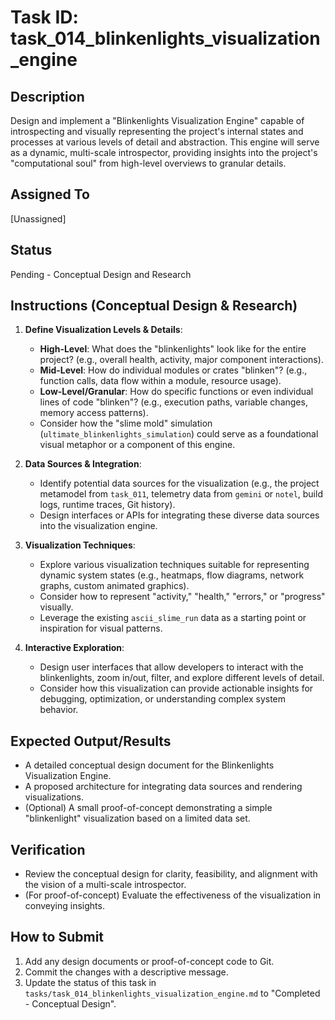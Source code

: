 # Task ID: task_014_blinkenlights_visualization_engine

## Description
Design and implement a "Blinkenlights Visualization Engine" capable of introspecting and visually representing the project's internal states and processes at various levels of detail and abstraction. This engine will serve as a dynamic, multi-scale introspector, providing insights into the project's "computational soul" from high-level overviews to granular details.

## Assigned To
[Unassigned]

## Status
Pending - Conceptual Design and Research

## Instructions (Conceptual Design & Research)

1.  **Define Visualization Levels & Details**:
    *   **High-Level**: What does the "blinkenlights" look like for the entire project? (e.g., overall health, activity, major component interactions).
    *   **Mid-Level**: How do individual modules or crates "blinken"? (e.g., function calls, data flow within a module, resource usage).
    *   **Low-Level/Granular**: How do specific functions or even individual lines of code "blinken"? (e.g., execution paths, variable changes, memory access patterns).
    *   Consider how the "slime mold" simulation (`ultimate_blinkenlights_simulation`) could serve as a foundational visual metaphor or a component of this engine.

2.  **Data Sources & Integration**:
    *   Identify potential data sources for the visualization (e.g., the project metamodel from `task_011`, telemetry data from `gemini` or `notel`, build logs, runtime traces, Git history).
    *   Design interfaces or APIs for integrating these diverse data sources into the visualization engine.

3.  **Visualization Techniques**:
    *   Explore various visualization techniques suitable for representing dynamic system states (e.g., heatmaps, flow diagrams, network graphs, custom animated graphics).
    *   Consider how to represent "activity," "health," "errors," or "progress" visually.
    *   Leverage the existing `ascii_slime_run` data as a starting point or inspiration for visual patterns.

4.  **Interactive Exploration**:
    *   Design user interfaces that allow developers to interact with the blinkenlights, zoom in/out, filter, and explore different levels of detail.
    *   Consider how this visualization can provide actionable insights for debugging, optimization, or understanding complex system behavior.

## Expected Output/Results
*   A detailed conceptual design document for the Blinkenlights Visualization Engine.
*   A proposed architecture for integrating data sources and rendering visualizations.
*   (Optional) A small proof-of-concept demonstrating a simple "blinkenlight" visualization based on a limited data set.

## Verification
*   Review the conceptual design for clarity, feasibility, and alignment with the vision of a multi-scale introspector.
*   (For proof-of-concept) Evaluate the effectiveness of the visualization in conveying insights.

## How to Submit
1.  Add any design documents or proof-of-concept code to Git.
2.  Commit the changes with a descriptive message.
3.  Update the status of this task in `tasks/task_014_blinkenlights_visualization_engine.md` to "Completed - Conceptual Design".
